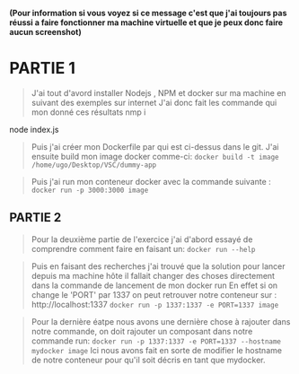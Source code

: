 **(Pour information si vous voyez si ce message c'est que j'ai toujours pas réussi a faire fonctionner ma machine virtuelle et que je peux donc faire aucun screenshot)**
# PARTIE 1
> J'ai tout d'avord installer Nodejs , NPM et docker sur ma machine en suivant des exemples sur internet
J'ai donc fait les commande qui mon donné ces résultats
nmp i

node index.js

> Puis j'ai créer mon Dockerfile par qui est ci-dessus  dans le git.
J'ai ensuite build mon image docker comme-ci:
`docker build -t image /home/ugo/Desktop/VSC/dummy-app`




> Puis j'ai run mon conteneur docker avec la commande suivante :
`docker run -p 3000:3000 image`




## PARTIE 2
> Pour la deuxième partie de l'exercice j'ai d'abord essayé de comprendre comment faire en faisant un:
`docker run --help`



> Puis en faisant des recherches j'ai trouvé que la solution pour lancer depuis ma machine hôte il fallait changer
des choses directement dans la commande de lancement de mon docker run 
En effet si on change le 'PORT' par 1337 on peut retrouver notre conteneur sur : http://localhost:1337
`docker run -p 1337:1337 -e PORT=1337 image`






> Pour la dernière éatpe nous avons une dernière chose à rajouter dans notre commande, on doit rajouter un composant dans notre commande run:
`docker run -p 1337:1337 -e PORT=1337 --hostname mydocker image`
> Ici nous avons fait en sorte de modifier le hostname de notre conteneur pour qu'il soit décris en tant que mydocker.


